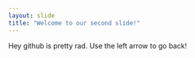 ```yaml
---
layout: slide
title: "Welcome to our second slide!"
---
```

Hey github is pretty rad.
Use the left arrow to go back!
